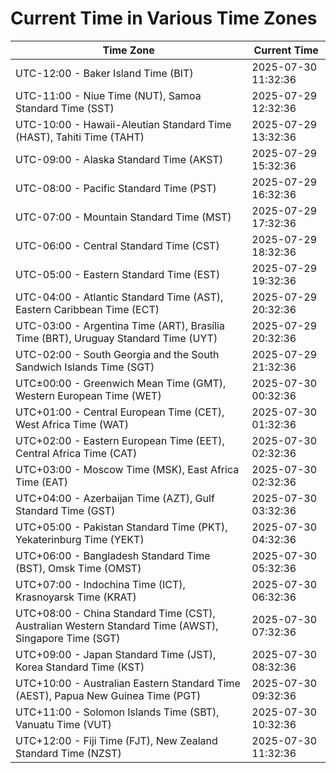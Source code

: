 # Current Time in Various Time Zones

| Time Zone | Current Time |
|-----------|--------------|
| UTC-12:00 - Baker Island Time (BIT) | 2025-07-30 11:32:36 |
| UTC-11:00 - Niue Time (NUT), Samoa Standard Time (SST) | 2025-07-29 12:32:36 |
| UTC-10:00 - Hawaii-Aleutian Standard Time (HAST), Tahiti Time (TAHT) | 2025-07-29 13:32:36 |
| UTC-09:00 - Alaska Standard Time (AKST) | 2025-07-29 15:32:36 |
| UTC-08:00 - Pacific Standard Time (PST) | 2025-07-29 16:32:36 |
| UTC-07:00 - Mountain Standard Time (MST) | 2025-07-29 17:32:36 |
| UTC-06:00 - Central Standard Time (CST) | 2025-07-29 18:32:36 |
| UTC-05:00 - Eastern Standard Time (EST) | 2025-07-29 19:32:36 |
| UTC-04:00 - Atlantic Standard Time (AST), Eastern Caribbean Time (ECT) | 2025-07-29 20:32:36 |
| UTC-03:00 - Argentina Time (ART), Brasília Time (BRT), Uruguay Standard Time (UYT) | 2025-07-29 20:32:36 |
| UTC-02:00 - South Georgia and the South Sandwich Islands Time (SGT) | 2025-07-29 21:32:36 |
| UTC±00:00 - Greenwich Mean Time (GMT), Western European Time (WET) | 2025-07-30 00:32:36 |
| UTC+01:00 - Central European Time (CET), West Africa Time (WAT) | 2025-07-30 01:32:36 |
| UTC+02:00 - Eastern European Time (EET), Central Africa Time (CAT) | 2025-07-30 02:32:36 |
| UTC+03:00 - Moscow Time (MSK), East Africa Time (EAT) | 2025-07-30 02:32:36 |
| UTC+04:00 - Azerbaijan Time (AZT), Gulf Standard Time (GST) | 2025-07-30 03:32:36 |
| UTC+05:00 - Pakistan Standard Time (PKT), Yekaterinburg Time (YEKT) | 2025-07-30 04:32:36 |
| UTC+06:00 - Bangladesh Standard Time (BST), Omsk Time (OMST) | 2025-07-30 05:32:36 |
| UTC+07:00 - Indochina Time (ICT), Krasnoyarsk Time (KRAT) | 2025-07-30 06:32:36 |
| UTC+08:00 - China Standard Time (CST), Australian Western Standard Time (AWST), Singapore Time (SGT) | 2025-07-30 07:32:36 |
| UTC+09:00 - Japan Standard Time (JST), Korea Standard Time (KST) | 2025-07-30 08:32:36 |
| UTC+10:00 - Australian Eastern Standard Time (AEST), Papua New Guinea Time (PGT) | 2025-07-30 09:32:36 |
| UTC+11:00 - Solomon Islands Time (SBT), Vanuatu Time (VUT) | 2025-07-30 10:32:36 |
| UTC+12:00 - Fiji Time (FJT), New Zealand Standard Time (NZST) | 2025-07-30 11:32:36 |
